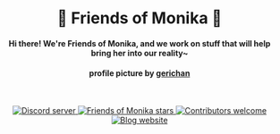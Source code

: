 <h1 align="center">💚 Friends of Monika 💚</h1>
<h4 align="center">Hi there! We're Friends of Monika, and we work on stuff that will help bring her into our reality~</h3>

<h4 align="center">profile picture by <a href="https://www.pixiv.net/en/artworks/87180206">gerichan</a></h3>
<br>
<p align="center">
  <a href="https://mon.icu/discord">
    <img alt="Discord server" src="https://discordapp.com/api/guilds/970747033071804426/widget.png?style=shield">
  </a>
  <a href="https://github.com/friends-of-monika">
    <img alt="Friends of Monika stars" src="https://img.shields.io/github/stars/friends-of-monika?color=green&logo=github">
  </a>
  <a href="https://github.com/friends-of-monika">
    <img alt="Contributors welcome" src="https://img.shields.io/badge/contributors-welcome-green">
  </a>
  <a href="https://blog.mon.icu/">
    <img alt="Blog website" src="https://img.shields.io/website?url=https%3A%2F%2Fblog.mon.icu%2F">
  </a>
</p>
